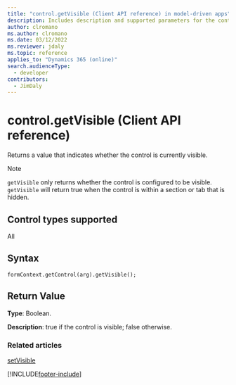 ```yaml
---
title: "control.getVisible (Client API reference) in model-driven apps"
description: Includes description and supported parameters for the control.getVisible method.
author: clromano
ms.author: clromano
ms.date: 03/12/2022
ms.reviewer: jdaly
ms.topic: reference
applies_to: "Dynamics 365 (online)"
search.audienceType: 
  - developer
contributors:
  - JimDaly
---
```

# control.getVisible (Client API reference)

Returns a value that indicates whether the control is currently visible.

> [!NOTE]
> `getVisible` only returns whether the control is configured to be visible. `getVisible` will return true when the control is within a section or tab that is hidden.

## Control types supported

All

## Syntax

`formContext.getControl(arg).getVisible();`

## Return Value

**Type**: Boolean.

**Description**: true if the control is visible; false otherwise.

### Related articles

[setVisible](setVisible.md)

[!INCLUDE[footer-include](../../../../../includes/footer-banner.md)]
